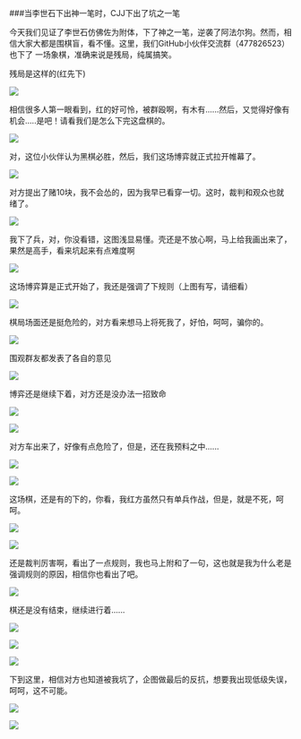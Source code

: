 ###当李世石下出神一笔时，CJJ下出了坑之一笔

今天我们见证了李世石仿佛佐为附体，下了神之一笔，逆袭了阿法尔狗。然而，相信大家大都是围棋盲，看不懂。这里，我们GitHub小伙伴交流群（477826523）也下了
一场象棋，准确来说是残局，纯属搞笑。

残局是这样的(红先下)

![](http://ww3.sinaimg.cn/mw690/7ef01fcagw1f1vawfgxs5j20c80duaat.jpg)

相信很多人第一眼看到，红的好可怜，被群殴啊，有木有......然后，又觉得好像有机会.....是吧！请看我们是怎么下完这盘棋的。

![](http://ww3.sinaimg.cn/mw690/7ef01fcagw1f1vapfrp0pj20k00zkadv.jpg)

对，这位小伙伴认为黑棋必胜，然后，我们这场博弈就正式拉开帷幕了。

![](http://ww4.sinaimg.cn/mw690/7ef01fcagw1f1vaphezrkj20k00zkdj8.jpg)

对方提出了赌10块，我不会怂的，因为我早已看穿一切。这时，裁判和观众也就绪了。

![](http://ww4.sinaimg.cn/mw690/7ef01fcagw1f1vapjdb3ij20k00zk42c.jpg)

我下了兵，对，你没看错，这图浅显易懂。壳还是不放心啊，马上给我画出来了，果然是高手，看来坑起来有点难度啊

![](http://ww3.sinaimg.cn/mw690/7ef01fcagw1f1vapkj4m8j20k00zkdk5.jpg)

这场博弈算是正式开始了，我还是强调了下规则（上图有写，请细看）

![](http://ww3.sinaimg.cn/mw690/7ef01fcagw1f1vapldm7aj20k00zkq6s.jpg)

棋局场面还是挺危险的，对方看来想马上将死我了，好怕，呵呵，骗你的。

![](http://ww3.sinaimg.cn/mw690/7ef01fcagw1f1vapmj7zgj20k00zkadu.jpg)

围观群友都发表了各自的意见

![](http://ww3.sinaimg.cn/mw690/7ef01fcagw1f1vapmy3zkj20k00zkq6v.jpg)

博弈还是继续下着，对方还是没办法一招致命

![](http://ww1.sinaimg.cn/mw690/7ef01fcagw1f1vapnyc82j20k00zk77q.jpg)

![](http://ww4.sinaimg.cn/mw690/7ef01fcagw1f1vapozumfj20k00zkjv6.jpg)

对方车出来了，好像有点危险了，但是，还在我预料之中......

![](http://ww2.sinaimg.cn/mw690/7ef01fcagw1f1vappsgtdj20k00zkq6k.jpg)

![](http://ww2.sinaimg.cn/mw690/7ef01fcagw1f1vapqr9y8j20k00zktct.jpg)

这场棋，还是有的下的，你看，我红方虽然只有单兵作战，但是，就是不死，呵呵。

![](http://ww4.sinaimg.cn/mw690/7ef01fcagw1f1vaprr7bij20k00zkn0z.jpg)

![](http://ww3.sinaimg.cn/mw690/7ef01fcagw1f1vapsp29aj20k00zkadw.jpg)

还是裁判厉害啊，看出了一点规则，我也马上附和了一句，这也就是我为什么老是强调规则的原因，相信你也看出了吧。

![](http://ww3.sinaimg.cn/mw690/7ef01fcagw1f1vaptb6e9j20k00zkwii.jpg)

棋还是没有结束，继续进行着......

![](http://ww3.sinaimg.cn/mw690/7ef01fcagw1f1vaptb6e9j20k00zkwii.jpg)

![](http://ww1.sinaimg.cn/mw690/7ef01fcagw1f1vapuirx0j20k00zkjuy.jpg)

![](http://ww3.sinaimg.cn/mw690/7ef01fcagw1f1vapv70utj20k00zk784.jpg)

下到这里，相信对方也知道被我坑了，企图做最后的反抗，想要我出现低级失误，呵呵，这不可能。

![](http://ww4.sinaimg.cn/mw690/7ef01fcagw1f1vapwai5nj20k00zkwig.jpg)

![](http://ww1.sinaimg.cn/mw690/7ef01fcagw1f1vapx76koj20k00zkadi.jpg)











